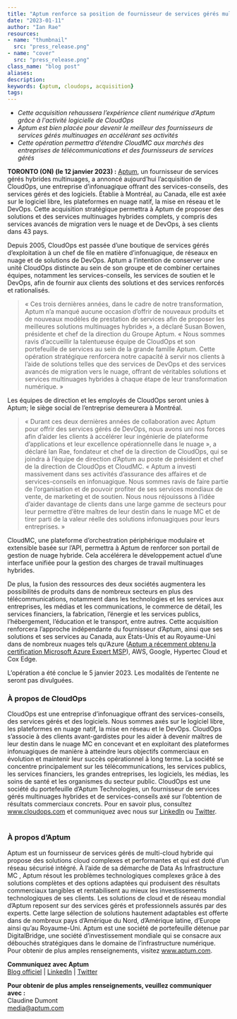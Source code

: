 ```yaml
---
title: "Aptum renforce sa position de fournisseur de services gérés multinuages hybrides avec l’acquisition de la société montréalaise CloudOps, un chef de file reconnu dans la fourniture des services AWS, Google et orchestrateur du cloud à la périphérie"
date: "2023-01-11"
author: "Ian Rae"
resources:
- name: "thumbnail"
  src: "press_release.png"
- name: "cover"
  src: "press_release.png"
class_name: "blog post"
aliases:
description:
keywords: {aptum, cloudops, acquisition}
tags:
---
```


- *Cette acquisition rehaussera l’expérience client numérique d’Aptum grâce à l&#39;activité logicielle de CloudOps*
- *Aptum est bien placée pour devenir le meilleur des fournisseurs de services gérés multinuages en accélérant ses activités*
- *Cette opération permettra d’étendre CloudMC aux marchés des entreprises de télécommunications et des fournisseurs de services gérés*

**TORONTO (ON) (le 12 janvier 2023) :** <a href="https://aptum.com/" target="_blank">Aptum</a>, un fournisseur de services gérés hybrides
multinuages, a annoncé aujourd’hui l’acquisition de CloudOps, une entreprise
d’infonuagique offrant des services-conseils, des services gérés et des logiciels. Établie à
Montréal, au Canada, elle est axée sur le logiciel libre, les plateformes en nuage natif, la
mise en réseau et le DevOps. Cette acquisition stratégique permettra à Aptum de proposer
des solutions et des services multinuages hybrides complets, y compris des services avancés
de migration vers le nuage et de DevOps, à ses clients dans 43 pays.

Depuis 2005, CloudOps est passée d’une boutique de services gérés d’exploitation à un chef
de file en matière d’infonuagique, de réseaux en nuage et de solutions de DevOps. Aptum a
l’intention de conserver une unité CloudOps distincte au sein de son groupe et de combiner
certaines équipes, notamment les services-conseils, les services de soutien et le DevOps,
afin de fournir aux clients des solutions et des services renforcés et rationalisés.

<blockquote><p>« Ces trois dernières années, dans le cadre de notre transformation, Aptum n’a manqué
aucune occasion d’offrir de nouveaux produits et de nouveaux modèles de prestation de
services afin de proposer les meilleures solutions multinuages hybrides », a déclaré Susan
Bowen, présidente et chef de la direction du Groupe Aptum. « Nous sommes ravis
d’accueillir la talentueuse équipe de CloudOps et son portefeuille de services au sein de la
grande famille Aptum. Cette opération stratégique renforcera notre capacité à servir nos
clients à l’aide de solutions telles que des services de DevOps et des services avancés de
migration vers le nuage, offrant de véritables solutions et services multinuages hybrides à
chaque étape de leur transformation numérique. »</p></blockquote>

Les équipes de direction et les employés de CloudOps seront unies à Aptum; le siège social
de l’entreprise demeurera à Montréal.

<blockquote><p>« Durant ces deux dernières années de collaboration avec Aptum pour offrir des services
gérés de DevOps, nous avons uni nos forces afin d’aider les clients à accélérer leur ingénierie
de plateforme d’applications et leur excellence opérationnelle dans le nuage », a déclaré Ian
Rae, fondateur et chef de la direction de CloudOps, qui se joindra à l’équipe de direction
d’Aptum au poste de président et chef de la direction de CloudOps et CloudMC. « Aptum a
investi massivement dans ses activités d’assurance des affaires et de services-conseils en
infonuagique. Nous sommes ravis de faire partie de l’organisation et de pouvoir profiter de
ses services mondiaux de vente, de marketing et de soutien. Nous nous réjouissons à l’idée
d’aider davantage de clients dans une large gamme de secteurs pour leur permettre d’être
maîtres de leur destin dans le nuage MC et de tirer parti de la valeur réelle des solutions
infonuagiques pour leurs entreprises. »</p></blockquote>

CloudMC, une plateforme d’orchestration périphérique modulaire et extensible basée sur
l’API, permettra à Aptum de renforcer son portail de gestion de nuage hybride. Cela
accélérera le développement actuel d’une interface unifiée pour la gestion des charges de
travail multinuages hybrides.

De plus, la fusion des ressources des deux sociétés augmentera les possibilités de produits
dans de nombreux secteurs en plus des télécommunications, notamment dans les
technologies et les services aux entreprises, les médias et les communications, le commerce
de détail, les services financiers, la fabrication, l’énergie et les services publics,
l’hébergement, l’éducation et le transport, entre autres. Cette acquisition renforcera
l’approche indépendante du fournisseur d’Aptum, ainsi que ses solutions et ses services au
Canada, aux États-Unis et au Royaume-Uni dans de nombreux nuages tels qu’Azure (<a href="https://aptum.com/services/cloud/managed-azure/" target="_blank">Aptum
a récemment obtenu la certification Microsoft Azure Expert MSP</a>), AWS, Google, Hypertec
Cloud et Cox Edge.

L’opération a été conclue le 5 janvier 2023. Les modalités de l’entente ne seront pas
divulguées.

<h3>À propos de CloudOps</h3>
CloudOps est une entreprise d’infonuagique offrant des services-conseils, des services gérés
et des logiciels. Nous sommes axés sur le logiciel libre, les plateformes en nuage natif, la
mise en réseau et le DevOps. CloudOps s’associe à des clients avant-gardistes pour les aider
à devenir maîtres de leur destin dans le nuage MC en concevant et en exploitant des
plateformes infonuagiques de manière à atteindre leurs objectifs commerciaux en évolution
et maintenir leur succès opérationnel à long terme. La société se concentre principalement
sur les télécommunications, les services publics, les services financiers, les grandes
entreprises, les logiciels, les médias, les soins de santé et les organismes du secteur public.
CloudOps est une société du portefeuille d’Aptum Technologies, un fournisseur de services
gérés multinuages hybrides et de services-conseils axé sur l’obtention de résultats
commerciaux concrets. Pour en savoir plus, consultez <a href="https://www.cloudops.com/">www.cloudops.com</a> et communiquez
avec nous sur
<a href="https://www.linkedin.com/company/cloudops/" target="_blank">LinkedIn</a> ou <a href="https://twitter.com/CloudOps_" target="_blank">Twitter</a>.<br /><br />

<h3>À propos d’Aptum</h3>
Aptum est un fournisseur de services gérés de multi-cloud hybride qui propose des solutions
cloud complexes et performantes et qui est doté d’un réseau sécurisé intégré. À l’aide de sa
démarche de Data As Infrastructure MC , Aptum résout les problèmes technologiques
complexes grâce à des solutions complètes et des options adaptées qui produisent des
résultats commerciaux tangibles et rentabilisent au mieux les investissements
technologiques de ses clients. Les solutions de cloud et de réseau mondial d’Aptum
reposent sur des services gérés et professionnels assurés par des experts. Cette large
sélection de solutions hautement adaptables est offerte dans de nombreux pays
d’Amérique du Nord, d’Amérique latine, d’Europe ainsi qu’au Royaume-Uni. Aptum est une
société de portefeuille détenue par DigitalBridge, une société d’investissement mondiale qui
se consacre aux débouchés stratégiques dans le domaine de l’infrastructure numérique. 
Pour obtenir de plus amples renseignements, visitez <a href="https://aptum.com/" target="_blank">www.aptum.com</a>.

**Communiquez avec Aptum**<br />
<a href="https://aptum.com/blog/" target="_blank">Blog officiel</a> | <a href="https://www.linkedin.com/company/aptum/" target="_blank">LinkedIn</a> | <a href="https://twitter.com/aptumtech" target="_blank">Twitter</a>

**Pour obtenir de plus amples renseignements, veuillez communiquer avec :**<br />
Claudine Dumont<br />
<a href="mailto:media@aptum.com">media@aptum.com</a>